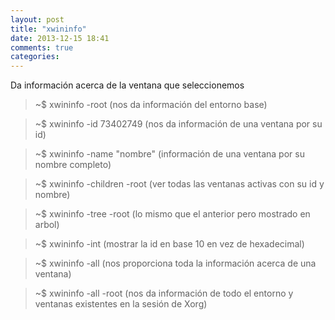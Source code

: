 ```yaml
---
layout: post
title: "xwininfo"
date: 2013-12-15 18:41
comments: true
categories: 
---
```

Da información acerca de la ventana que seleccionemos

>~$ xwininfo -root (nos da información del entorno base)

>~$ xwininfo -id 73402749 (nos da información de una ventana por su id)

>~$ xwininfo -name "nombre" (información de una ventana por su nombre 				completo)

>~$ xwininfo -children -root (ver todas las ventanas activas con su id y nombre)

>~$ xwininfo -tree -root (lo mismo que el anterior pero mostrado en arbol)

>~$ xwininfo -int (mostrar la id en base 10 en vez de hexadecimal)

>~$ xwininfo -all (nos proporciona toda la información acerca de una ventana)

>~$ xwininfo -all -root (nos da información de todo el entorno y ventanas existentes en la sesión de Xorg)

